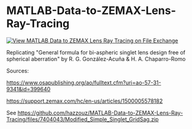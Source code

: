 # MATLAB-Data-to-ZEMAX-Lens-Ray-Tracing

[![View MATLAB Data to ZEMAX Lens Ray Tracing on File Exchange](https://www.mathworks.com/matlabcentral/images/matlab-file-exchange.svg)](https://www.mathworks.com/matlabcentral/fileexchange/101013-matlab-data-to-zemax-lens-ray-tracing)

Replicating "General formula for bi-aspheric singlet lens design free of spherical aberration" by R. G. González-Acuña &amp; H. A. Chaparro-Romo

Sources:

https://www.osapublishing.org/ao/fulltext.cfm?uri=ao-57-31-9341&id=399640

https://support.zemax.com/hc/en-us/articles/1500005578182


See https://github.com/hazzouz/MATLAB-Data-to-ZEMAX-Lens-Ray-Tracing/files/7404043/Modified_Simple_Singlet_GridSag.zip
